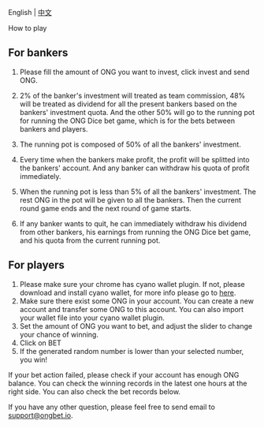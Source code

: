 English | [中文](HowToPlay_CN.md)

How to play

## For bankers

1. Please fill the amount of ONG you want to invest, click invest and send ONG.
2. 2% of the banker's investment will treated as team commission, 48% will be treated as dividend for all the 
    present bankers based on the bankers' investment quota. And the other 50% will go to the running pot for running the ONG Dice bet game,
    which is for the bets between bankers and players.
   
3. The running pot is composed of 50% of all the bankers' investment.
4. Every time when the bankers make profit, the profit will be splitted into the bankers' account.
   And any banker can withdraw his quota of profit immediately.
   
5. When the running pot is less than 5% of all the bankers' investment. The rest ONG in the 
   pot will be given to all the bankers. Then the current round game ends and the next round of game starts.
   
6. If any banker wants to quit, he can immediately withdraw his dividend from other bankers, his earnings from running the ONG Dice bet game,
   and his quota from the current running pot.
   
## For players
1. Please make sure your chrome has cyano wallet plugin. If not, please download and install cyano wallet, for more info please go to [here](http://dev-docs.ont.io/#/docs-en/Cyano/01-installation).
2. Make sure there exist some ONG in your account. You can create a new account and transfer some ONG to this account. You can also import your wallet file into your cyano wallet plugin.
3. Set the amount of ONG you want to bet, and adjust the slider to change your chance of winning.
4. Click on BET
5. If the generated random number is lower than your selected number, you win!

If your bet action failed, please check if your account has enough ONG balance. You can check the winning records in the latest one hours at the right side. You can also check the bet records below.

If you have any other question, please feel free to send email to support@ongbet.io.
